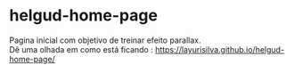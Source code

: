 # helgud-home-page
 Pagina inicial com objetivo de treinar efeito parallax. <br>
 Dê uma olhada em como está ficando : https://layurisilva.github.io/helgud-home-page/
